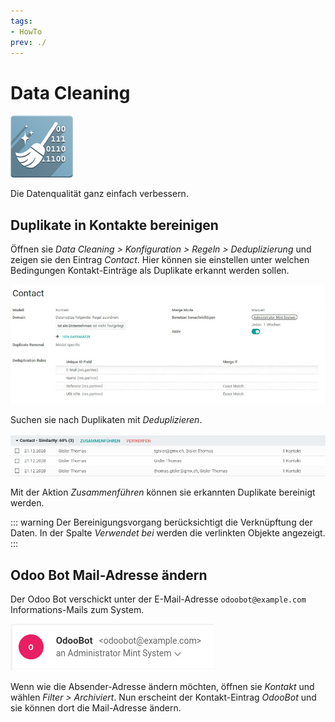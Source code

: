 ```yaml
---
tags:
- HowTo
prev: ./
---
```

# Data Cleaning
![](assets/icon_odoo_data_cleaning.png)

Die Datenqualität ganz einfach verbessern.

## Duplikate in Kontakte bereinigen

Öffnen sie *Data Cleaning > Konfiguration > Regeln > Deduplizierung* und zeigen sie den Eintrag *Contact*. Hier können sie einstellen unter welchen Bedingungen Kontakt-Einträge als Duplikate erkannt werden sollen.

![](assets/Data%20Cleaning%20Eintrag.png)

Suchen sie nach Duplikaten mit *Deduplizieren*.

![](assets/Data%20Cleaning%20Duplikat.png)

Mit der Aktion *Zusammenführen* können sie erkannten Duplikate bereinigt werden.

::: warning
Der Bereinigungsvorgang berücksichtigt die Verknüpftung der Daten. In der Spalte *Verwendet bei* werden die verlinkten Objekte angezeigt.
:::

## Odoo Bot Mail-Adresse ändern

Der Odoo Bot verschickt unter der E-Mail-Adresse `odoobot@example.com` Informations-Mails zum System.

![](assets/Einstellungen%20OdooBot%20Mail.png)

Wenn wie die Absender-Adresse ändern möchten, öffnen sie *Kontakt* und wählen *Filter > Archiviert*. Nun erscheint der Kontakt-Eintrag *OdooBot* und sie können dort die Mail-Adresse ändern.